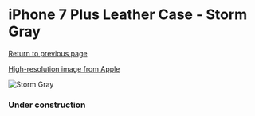 # iPhone 7 Plus Leather Case - Storm Gray

[Return to previous page](/iphone_7)

[High-resolution image from Apple](https://store.storeimages.cdn-apple.com/8756/as-images.apple.com/is/MMYE2?wid=4500&hei=4500&fmt=png)

<div style="width: 384px"><img src="/everypreview/MMYE2.png" alt="Storm Gray"></div>

### Under construction
